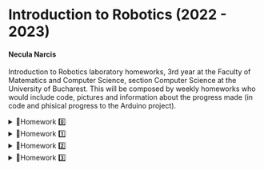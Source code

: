 # Introduction to Robotics (2022 - 2023)

#### Necula Narcis
Introduction to Robotics laboratory homeworks, 3rd year at the Faculty of Matematics and Computer Science, section Computer Science at the University of Bucharest. This will be composed by weekly homeworks who would include code, pictures and information about the progress made (in code and phisical progress to the Arduino project).


<details>
<summary>📗Homework 0️⃣</summary>
<br>

 > ✅<i>Install Arduino and create this repository.☝️</i> <br>

![alt text](https://i.imgur.com/OvHTXBm.png)

</details>
<details>
<summary>📗Homework 1️⃣</summary>
<br>

 > ✅RGB LED
 
<i><b>Task:</b></i> Use a separate potentiometer in controlling each of the color of the RGB led (Red, Green and Blue). The control must be done with digital electronics (aka you must read the value of the potentiometer with Arduino, and write a mapped value to each of the pins connected to the led).

<i><b>Setup photos:</b></i>
</br></br>
![Robotics_Homework_1_setup_2](https://user-images.githubusercontent.com/62501946/197394485-7ab89801-adc1-4e15-951d-9787bf98c7f6.jpg)
![Robotics_Homework_1_setup_1](https://user-images.githubusercontent.com/62501946/197394483-a79f9cf6-b6f3-4325-b838-ec25472c7c68.jpg)

<i><b>Video with working model:</b></i>
[Go to youtube to see video.](https://www.youtube.com/watch?v=gRUL80wEv6I&ab_channel=NarcisNecula)
</details>

<details>
<summary>📗Homework 2️⃣</summary>
<br>

 > ✅Crosswalk - 🚦🚸
 
 <i><b>Task:</b></i> Create a crosswalk system which acts like a regular one after pressing the pedestrian button. So, after the button is pressed, a timer starts and after eight seconds the lights start turning yellow and then red for the vehicles and green for pedestrians accompanied by a buzzer. After ten seconds of green light for the pedestrians, the light starts blinking and the buzzing intensifies for five seconds after which it turns back red and the traffic light turns green and the whole process can be started again.


<i><b>Setup photos:</b></i>
</br></br>
![Crosswalk_unlit](https://user-images.githubusercontent.com/62501946/198887521-6087d977-56da-496f-adb0-36144fec0ba5.jpg)
![Crosswalk_lit](https://user-images.githubusercontent.com/62501946/198887522-a0d7b4f9-b529-4397-8370-edde4f75c010.jpg)


</details>

<details>
<summary>📕Homework 3️⃣</summary>
<br>

 > TBD
 
![Homework_not_found](https://user-images.githubusercontent.com/62501946/198888759-e419866f-99fa-4ebb-8b61-47aef8e703dd.png)

<i><b>Video with working model:</b></i>
[Go to youtube to see video.](ADD LINK!)
 

</details>
